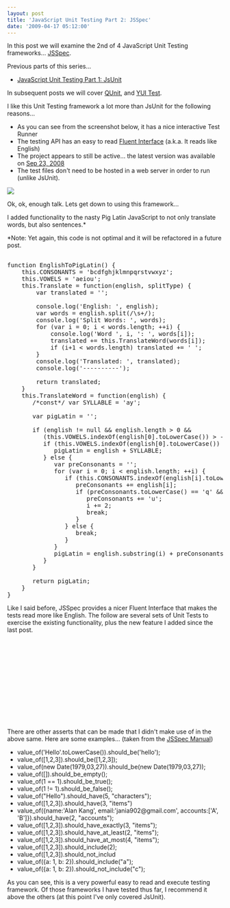 ```yaml
---
layout: post
title: 'JavaScript Unit Testing Part 2: JSSpec'
date: '2009-04-17 05:12:00'
---
```


<p>In this post we will examine the 2nd of 4 JavaScript Unit Testing frameworks...  <a target="_blank" href="http://jania.pe.kr/aw/moin.cgi/JSSpec">JSSpec</a>.</p> <p>Previous parts of this series... </p><ul><li><a target="_blank" href="http://webdevdotnet.blogspot.com/2009/04/javascript-unit-testing-part-1-jsunit.html">JavaScript Unit Testing Part 1: JsUnit</a></li></ul><p>In subsequent posts we will cover <a target="_blank" href="http://docs.jquery.com/QUnit">QUnit</a>, and <a target="_blank" href="http://developer.yahoo.com/yui/yuitest/">YUI Test</a>.</p>    <p>I like this Unit Testing framework a lot more than JsUnit for the following reasons...</p><ul><li>As you can see from the screenshot below, it has a nice interactive Test Runner</li>   <li>The testing API has an easy to read <a href="http://en.wikipedia.org/wiki/Fluent_interface">Fluent Interface</a> (a.k.a. It reads like English)</li>   <li>The project appears to still be active... the latest version was available on <a href="http://code.google.com/p/jsspec/downloads/list">Sep 23, 2008</a></li>   <li>The test files don't need to be hosted in a web server in order to run (unlike JsUnit).</li></ul><div><a href="http://2.bp.blogspot.com/_L6DiZQsfJzs/Seh2yK6z7KI/AAAAAAAAGyY/PJKcwcfoVMc/s1600-h/PigLatin.PNG" imageanchor="1"><img border="0" src="http://2.bp.blogspot.com/_L6DiZQsfJzs/Seh2yK6z7KI/AAAAAAAAGyY/PJKcwcfoVMc/s400/PigLatin.PNG"></a></div> <p>Ok, ok, enough talk. Lets get down to using this framework...</p> <p>I added functionality to the nasty Pig Latin JavaScript to not only translate words, but also sentences.*</p> <p>*Note: Yet again, this code is not optimal and it will be refactored in a future post.</p> <pre><br>function EnglishToPigLatin() {<br>    this.CONSONANTS = 'bcdfghjklmnpqrstvwxyz';<br>    this.VOWELS = 'aeiou';<br>    this.Translate = function(english, splitType) {<br>        var translated = '';    <br><br>        console.log('English: ', english);<br>        var words = english.split(/\s+/);<br>        console.log('Split Words: ', words);<br>        for (var i = 0; i < words.length; ++i) {<br>            console.log('Word ', i, ': ', words[i]);<br>            translated += this.TranslateWord(words[i]);<br>            if (i+1 < words.length) translated += ' ';<br>        }<br>        console.log('Translated: ', translated);<br>        console.log('----------');<br><br>        return translated;<br>    }<br>    this.TranslateWord = function(english) {<br>       /*const*/ var SYLLABLE = 'ay';<br><br>       var pigLatin = '';<br><br>       if (english != null && english.length > 0 && <br>          (this.VOWELS.indexOf(english[0].toLowerCase()) > -1 || this.CONSONANTS.indexOf(english[0].toLowerCase()) > -1 )) {<br>          if (this.VOWELS.indexOf(english[0].toLowerCase()) > -1) {<br>             pigLatin = english + SYLLABLE;<br>          } else {      <br>             var preConsonants = '';<br>             for (var i = 0; i < english.length; ++i) {<br>                if (this.CONSONANTS.indexOf(english[i].toLowerCase()) > -1) {<br>                   preConsonants += english[i];<br>                   if (preConsonants.toLowerCase() == 'q' && i+1 < english.length && english[i+1].toLowerCase() == 'u') {<br>                      preConsonants += 'u';<br>                      i += 2;<br>                      break;<br>                   }<br>                } else {<br>                   break;<br>                }<br>             }<br>             pigLatin = english.substring(i) + preConsonants + SYLLABLE;<br>          }<br>       }<br><br>       return pigLatin;    <br>    }<br>} </pre> <p>Like I said before, JSSpec provides a nicer Fluent Interface that makes the tests read more like English. The follow are several sets of Unit Tests to exercise the existing functionality, plus the new feature I added since the last post.</p> <pre><!DOCTYPE html PUBLIC "-//W3C//DTD XHTML 1.1//EN" "http://www.w3.org/TR/xhtml11/DTD/xhtml11.dtd"><br><html xmlns="http://www.w3.org/1999/xhtml" xml:lang="ko"><br><head><br><meta http-equiv="Content-Type" content="text/html;charset=UTF-8" /><br><title>JSSpec results</title><br><link rel="stylesheet" type="text/css" href="JSSpec.css" /><br><script type="text/javascript" src="diff_match_patch.js"></script><br><script type="text/javascript" src="JSSpec.js"></script><br><script type="text/javascript" src="PigLatinBad.js"></script><br><script type="text/javascript">// <![CDATA[<br>describe('Invalid Arguments', {<br>    before_each : function() { englishToPigLatin = new EnglishToPigLatin(); },<br>    'Passing Null Should Return Blank': function() {<br>        value_of(englishToPigLatin.TranslateWord(null)).should_be('');<br>    },<br>    'Passing Blank Should Return Blank': function() {<br>        value_of(englishToPigLatin.TranslateWord('')).should_be('');<br>    },    <br>    'Passing 1234567890 Should Return Blank': function() {<br>        value_of(englishToPigLatin.TranslateWord('1234567890')).should_be('');<br>    },<br>    'Passing ~!@#$%^&*()_+ Should Return Blank': function() {<br>        value_of(englishToPigLatin.TranslateWord('~!@#$%^&*()_+')).should_be('');<br>    }    <br>})<br><br>describe('Consonant Words', {<br>    before_each : function() { englishToPigLatin = new EnglishToPigLatin(); },<br>    'Passing Beast Should Return Eastbay': function() {<br>        value_of(englishToPigLatin.TranslateWord('beast')).should_be('eastbay');<br>    },<br>    'Passing Dough Should Return Oughday': function() {<br>        value_of(englishToPigLatin.TranslateWord('dough')).should_be('oughday');<br>    },<br>    'Passing happy Should Return appyhay': function() {<br>        value_of(englishToPigLatin.TranslateWord('happy')).should_be('appyhay');<br>    },<br>    'Passing question Should Return estionquay': function() {<br>        value_of(englishToPigLatin.TranslateWord('question')).should_be('estionquay');<br>    },<br>    'Passing star Should Return arstay': function() {<br>        value_of(englishToPigLatin.TranslateWord('star')).should_be('arstay');<br>    },<br>    'Passing three Should Return eethray': function() {<br>        value_of(englishToPigLatin.TranslateWord('three')).should_be('eethray');<br>    }<br>})<br><br>describe('Vowel Words', {<br>    before_each : function() { englishToPigLatin = new EnglishToPigLatin(); },<br>    'apple Should Return appleay': function() {<br>        value_of(englishToPigLatin.TranslateWord('apple')).should_be('appleay');<br>    },<br>    'elijah Should Return elijahay': function() {<br>        value_of(englishToPigLatin.TranslateWord('elijah')).should_be('elijahay');<br>    },<br>    'igloo Should Return iglooay': function() {<br>        value_of(englishToPigLatin.TranslateWord('igloo')).should_be('iglooay');<br>    },<br>    'octopus Should Return octopusay': function() {<br>        value_of(englishToPigLatin.TranslateWord('octopus')).should_be('octopusay');<br>    },    <br>    'umbrella Should Return umbrellaay': function() {<br>        value_of(englishToPigLatin.TranslateWord('umbrella')).should_be('umbrellaay');<br>    }    <br>})<br><br>describe('Sentences', {<br>    before_each : function() { englishToPigLatin = new EnglishToPigLatin(); },<br>    "Passing 'hello' Should Return 'elloh'": function() {<br>        value_of(englishToPigLatin.Translate('hello')).should_be('ellohay');<br>    },<br>    "Passing 'hello world' Should Return 'elloh orldw'": function() {<br>        value_of(englishToPigLatin.Translate('hello world')).should_be('ellohay orldway');<br>    },<br>    "Passing 'hello world!' Should Return 'ellow orld!w'": function() {<br>        value_of(englishToPigLatin.Translate('hello world!')).should_be('ellohay orld!way');<br>    },<br>    "Passing 'Hello World' Should Return 'elloH orldW'": function() {<br>        value_of(englishToPigLatin.Translate('Hello World')).should_be('elloHay orldWay');<br>    },    <br>    "Passing 'Hello World!' Should Return 'elloH orld!W'": function() {<br>        value_of(englishToPigLatin.Translate('Hello World!')).should_be('elloHay orld!Way');<br>    }<br>})<br>// ]]></script><br></head><br><body><div style="display:none;"><p>A</p><p>B</p></div></body><br></html></pre> <p>There are other asserts that can be made that I didn't make use of in the above same. Here are some examples... (taken from the <a href="http://jania.pe.kr/aw/moin.cgi/JSSpec/Manual">JSSpec Manual</a>)</p><ul><li>value_of('Hello'.toLowerCase()).should_be('hello');</li>   <li>value_of([1,2,3]).should_be([1,2,3]);</li>   <li>value_of(new Date(1979,03,27)).should_be(new Date(1979,03,27));</li>   <li>value_of([]).should_be_empty();</li>   <li>value_of(1 == 1).should_be_true();</li>   <li>value_of(1 != 1).should_be_false();</li>   <li>value_of("Hello").should_have(5, "characters");</li>   <li>value_of([1,2,3]).should_have(3, "items")</li>   <li>value_of({name:'Alan Kang', email:'jania902@gmail.com', accounts:['A', 'B']}).should_have(2, "accounts");</li>   <li>value_of([1,2,3]).should_have_exactly(3, "items");</li>   <li>value_of([1,2,3]).should_have_at_least(2, "items");</li>   <li>value_of([1,2,3]).should_have_at_most(4, "items");</li>   <li>value_of([1,2,3]).should_include(2);</li>   <li>value_of([1,2,3]).should_not_includ</li>   <li>value_of({a: 1, b: 2}).should_include("a");</li>   <li>value_of({a: 1, b: 2}).should_not_include("c");</li></ul><p>As you can see, this is a very powerful easy to read and execute testing framework. Of those frameworks I have tested thus far, I recommend it above the others (at this point I've only covered JsUnit).</p>
